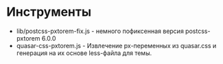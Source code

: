 
Инструменты 
===========

* lib/postcss-pxtorem-fix.js - немного пофиксенная версия postcss-pxtorem 6.0.0
* quasar-css-pxtorem.js - Извлечение px-переменных из quasar.css и генерация на их основе
  less-файла для темы.
  
  